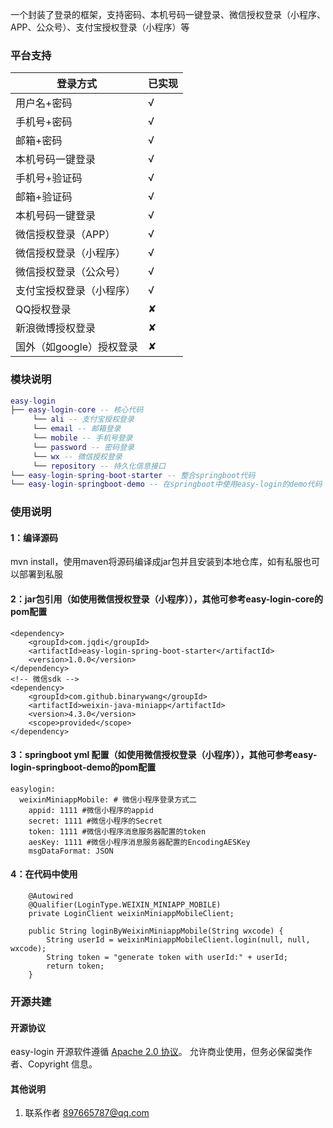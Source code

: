 一个封装了登录的框架，支持密码、本机号码一键登录、微信授权登录（小程序、APP、公众号）、支付宝授权登录（小程序）等

### 平台支持

| 登录方式                   | 已实现 |
| -------------------------- |--------|
| 用户名+密码                | √      |
| 手机号+密码            	 | √      |
| 邮箱+密码                  | √      |
| 本机号码一键登录           | √      |
| 手机号+验证码              | √      |
| 邮箱+验证码                | √      |
| 本机号码一键登录           | √      |
| 微信授权登录（APP）        | √      |
| 微信授权登录（小程序）     | √      |
| 微信授权登录（公众号）     | √      |
| 支付宝授权登录（小程序）   | √      |
| QQ授权登录                 | ✘      |
| 新浪微博授权登录           | ✘      |
| 国外（如google）授权登录   | ✘      |

### 模块说明

```lua
easy-login
├── easy-login-core -- 核心代码
	 └── ali -- 支付宝授权登录
	 └── email -- 邮箱登录
	 └── mobile -- 手机号登录
	 └── password -- 密码登录
	 └── wx -- 微信授权登录
	 └── repository -- 持久化信息接口
└── easy-login-spring-boot-starter -- 整合springboot代码
└── easy-login-springboot-demo -- 在springboot中使用easy-login的demo代码
```

### 使用说明

#### 1：编译源码
mvn install，使用maven将源码编译成jar包并且安装到本地仓库，如有私服也可以部署到私服

#### 2：jar包引用（如使用微信授权登录（小程序）），其他可参考easy-login-core的pom配置

```
<dependency>
    <groupId>com.jqdi</groupId>
    <artifactId>easy-login-spring-boot-starter</artifactId>
    <version>1.0.0</version>
</dependency>
<!-- 微信sdk -->
<dependency>
	<groupId>com.github.binarywang</groupId>
	<artifactId>weixin-java-miniapp</artifactId>
	<version>4.3.0</version>
	<scope>provided</scope>
</dependency>
```
#### 3：springboot yml 配置（如使用微信授权登录（小程序）），其他可参考easy-login-springboot-demo的pom配置
```
easylogin:
  weixinMiniappMobile: # 微信小程序登录方式二
    appid: 1111 #微信小程序的appid
    secret: 1111 #微信小程序的Secret
    token: 1111 #微信小程序消息服务器配置的token
    aesKey: 1111 #微信小程序消息服务器配置的EncodingAESKey
    msgDataFormat: JSON
```
#### 4：在代码中使用
```
	@Autowired
	@Qualifier(LoginType.WEIXIN_MINIAPP_MOBILE)
	private LoginClient weixinMiniappMobileClient;

	public String loginByWeixinMiniappMobile(String wxcode) {
		String userId = weixinMiniappMobileClient.login(null, null, wxcode);
		String token = "generate token with userId:" + userId;
		return token;
	}
```

### 开源共建

#### 开源协议

easy-login 开源软件遵循 [Apache 2.0 协议](https://www.apache.org/licenses/LICENSE-2.0.html)。
允许商业使用，但务必保留类作者、Copyright 信息。

#### 其他说明

1. 联系作者 <a href="mailto:897665787@qq.com">897665787@qq.com</a>

